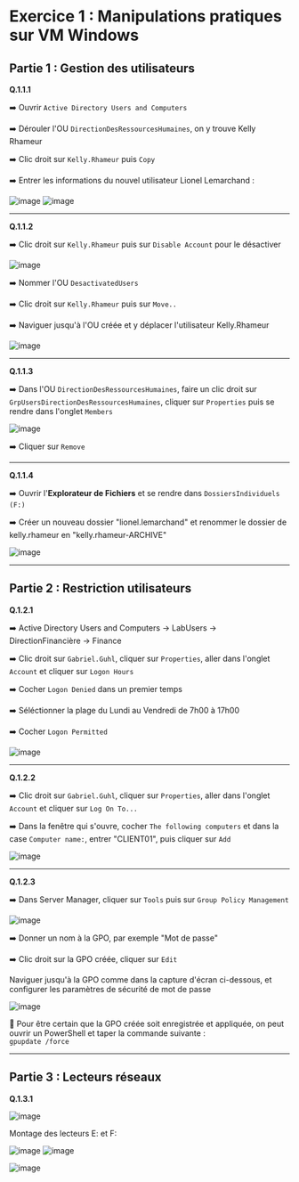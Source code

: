 # Exercice 1 : Manipulations pratiques sur VM Windows  
  
## Partie 1 : Gestion des utilisateurs  
  
**Q.1.1.1**  
  
➡️ Ouvrir `Active Directory Users and Computers`  
  
➡️ Dérouler l'OU `DirectionDesRessourcesHumaines`, on y trouve Kelly Rhameur  
  
➡️ Clic droit sur `Kelly.Rhameur` puis `Copy`  
  
➡️ Entrer les informations du nouvel utilisateur Lionel Lemarchand :  
  
![image](https://github.com/user-attachments/assets/72ef9b47-61f6-4fb0-a5ba-2162f1874960) ![image](https://github.com/user-attachments/assets/ec8f9423-8359-4712-9b87-84028ee4474a)  
  
----
**Q.1.1.2**  
  
➡️ Clic droit sur `Kelly.Rhameur` puis sur `Disable Account` pour le désactiver  
  
![image](https://github.com/user-attachments/assets/44f86264-11fb-4864-ae03-03f576037453)  
  
➡️ Nommer l'OU `DesactivatedUsers`  
  
➡️ Clic droit sur `Kelly.Rhameur` puis sur `Move..`  
  
➡️ Naviguer jusqu'à l'OU créée et y déplacer l'utilisateur Kelly.Rhameur  
  
![image](https://github.com/user-attachments/assets/1eabe648-0505-4917-8d29-4fc2f8382943)  
  
----
**Q.1.1.3**  
  
➡️ Dans l'OU `DirectionDesRessourcesHumaines`, faire un clic droit sur `GrpUsersDirectionDesRessourcesHumaines`, cliquer sur `Properties` puis se rendre dans l'onglet `Members`  
  
![image](https://github.com/user-attachments/assets/54141635-849b-431b-acc8-4d7e943d9c40)  
  
➡️ Cliquer sur `Remove`  
  
----
**Q.1.1.4**  
  
➡️ Ouvrir l'**Explorateur de Fichiers** et se rendre dans `DossiersIndividuels (F:)`  
  
➡️ Créer un nouveau dossier "lionel.lemarchand" et renommer le dossier de kelly.rhameur en "kelly.rhameur-ARCHIVE"  
  
![image](https://github.com/user-attachments/assets/6f89659a-2249-4cb2-9e5a-782632745b7a)  
  
----
## Partie 2 : Restriction utilisateurs  
  
**Q.1.2.1**  
  
➡️ Active Directory Users and Computers -> LabUsers -> DirectionFinancière -> Finance  
  
➡️ Clic droit sur `Gabriel.Guhl`, cliquer sur `Properties`, aller dans l'onglet `Account` et cliquer sur `Logon Hours`  
  
➡️ Cocher `Logon Denied` dans un premier temps  
  
➡️ Séléctionner la plage du Lundi au Vendredi de 7h00 à 17h00  
  
➡️ Cocher `Logon Permitted`  
  
![image](https://github.com/user-attachments/assets/b7f55a26-1dfa-428a-9abb-cee1da3343c5)  
  
---  
**Q.1.2.2**  
  
➡️ Clic droit sur `Gabriel.Guhl`, cliquer sur `Properties`, aller dans l'onglet `Account` et cliquer sur `Log On To...`  
  
➡️ Dans la fenêtre qui s'ouvre, cocher `The following computers` et dans la case `Computer name:`, entrer "CLIENT01", puis cliquer sur `Add`  
  
![image](https://github.com/user-attachments/assets/890a4b5e-c49f-43cb-b2ee-6ebf652e8289)  
  
----  
**Q.1.2.3**  
  
➡️ Dans Server Manager, cliquer sur `Tools` puis sur `Group Policy Management`  
  
![image](https://github.com/user-attachments/assets/6525b62e-a519-49e4-b0f6-30c08da16904)  
  
➡️ Donner un nom à la GPO, par exemple "Mot de passe"  
  
➡️ Clic droit sur la GPO créée, cliquer sur `Edit`  
  
Naviguer jusqu'à la GPO comme dans la capture d'écran ci-dessous, et configurer les paramètres de sécurité de mot de passe  
  
![image](https://github.com/user-attachments/assets/29babe96-9680-4a41-b21b-be5391d4b781)  
  
💾 Pour être certain que la GPO créée soit enregistrée et appliquée, on peut ouvrir un PowerShell et taper la commande suivante :   
`gpupdate /force`  
  
----  
## Partie 3 : Lecteurs réseaux  
  
**Q.1.3.1**  
  
![image](https://github.com/user-attachments/assets/2f2b6446-9ba2-4d9f-a515-ed6bb759fd31)  
  
Montage des lecteurs E: et F:  
  
![image](https://github.com/user-attachments/assets/4c7edfad-8e9f-456a-a84e-f06a877f522d) ![image](https://github.com/user-attachments/assets/1d6abf4b-8b5a-417b-8fb4-619bc7c7fda4)  
  
![image](https://github.com/user-attachments/assets/462bab04-8655-4c52-90ce-3de06ed494eb)







  

  











  





